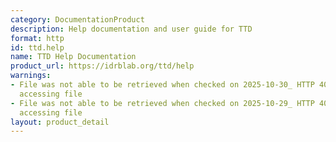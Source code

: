 ```yaml
---
category: DocumentationProduct
description: Help documentation and user guide for TTD
format: http
id: ttd.help
name: TTD Help Documentation
product_url: https://idrblab.org/ttd/help
warnings:
- File was not able to be retrieved when checked on 2025-10-30_ HTTP 404 error when
  accessing file
- File was not able to be retrieved when checked on 2025-10-29_ HTTP 404 error when
  accessing file
layout: product_detail
---
```

